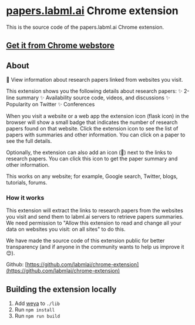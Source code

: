# [papers.labml.ai](https://papers.labml.ai) Chrome extension

This is the source code of the papers.labml.ai Chrome extension.

## [Get it from Chrome webstore]()

## About

🔎 View information about research papers linked from websites you visit.

This extension shows you the following details about research papers:
✨ 2-line summary
✨ Availability source code, videos, and discussions
✨ Popularity on Twitter
✨ Conferences

When you visit a website or a web app the extension icon (flask icon) in the browser will show a small badge that indicates the number of research papers found on that website. Click the extension icon to see the list of papers with summaries and other information. You can click on a paper to see the full details.

Optionally, the extension can also add an icon (📎) next to the links to research papers. You can click this icon to get the paper summary and other information.

This works on any website; for example, Google search, Twitter, blogs, tutorials, forums.

### How it works

This extension will extract the links to research papers from the websites you visit and send them to labml.ai servers to retrieve papers summaries. We need permission to "Allow this extension to read and change all your data on websites you visit: on all sites" to do this.

We have made the source code of this extension public for better transparency (and if anyone in the community wants to help us improve it 😊).

Github: [https://github.com/labmlai/chrome-extension](https://github.com/labmlai/chrome-extension)

## Building the extension locally

1. Add [weya](https://github.com/vpj/weya) to `./lib`
2. Run `npm install`
3. Run `npm run build`
